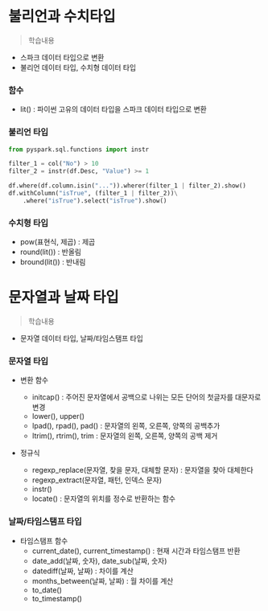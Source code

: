 # 불리언과 수치타입
> 학습내용
- 스파크 데이터 타입으로 변환
- 불리언 데이터 타입, 수치형 데이터 타입

### 함수
- lit() : 파이썬 고유의 데이터 타입을 스파크 데이터 타입으로 변환

### 불리언 타입
```py
from pyspark.sql.functions import instr

filter_1 = col("No") > 10
filter_2 = instr(df.Desc, "Value") >= 1

df.where(df.column.isin("...")).wherer(filter_1 | filter_2).show()
df.withColumn("isTrue", (filter_1 | filter_2))\
	.where("isTrue").select("isTrue").show()
```

### 수치형 타입
- pow(표현식, 제곱) : 제곱
- round(lit()) : 반올림
- bround(lit()) : 반내림

# 문자열과 날짜 타입
> 학습내용
- 문자열 데이터 타입, 날짜/타임스탬프 타입

### 문자열 타입
- 변환 함수
	- initcap() : 주어진 문자열에서 공백으로 나위는 모든 단어의 첫글자를 대문자로 변경
	- lower(), upper()
	- lpad(), rpad(), pad() : 문자열의 왼쪽, 오른쪽, 양쪽의 공백추가
	- ltrim(), rtrim(), trim : 문자열의 왼쪽, 오른쪽, 양쪽의 공백 제거

- 정규식
	- regexp_replace(문자열, 찾을 문자, 대체할 문자) : 문자열을 찾아 대체한다
	- regexp_extract(문자열, 패턴, 인덱스 문자)
	- instr()
	- locate() : 문자열의 위치를 정수로 반환하는 함수

### 날짜/타임스탬프 타입
- 타임스탬프 함수
	- current_date(), current_timestamp() : 현재 시간과 타임스탬프 반환
	- date_add(날짜, 숫자), date_sub(날짜, 숫자)
	- datediff(날짜, 날짜) : 차이를 계산
	- months_between(날짜, 날짜) : 월 차이를 계산
	- to_date() 
	- to_timestamp()
